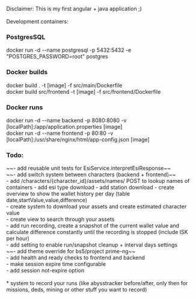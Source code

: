 Disclaimer: This is my first angular + java application ;) <br />
<br />
Development containers:
<h3>PostgresSQL</h3>
docker run -d --name postgresql -p 5432:5432 -e "POSTGRES_PASSWORD=root" postgres <br />
<h3>Docker builds</h3>
docker build . -t [image] -f src/main/Dockerfile<br />
docker build src/frontend -t [image] -f src/frontend/Dockerfile<br />
<h3>Docker runs</h3>
docker run -d --name backend -p 8080:8080 -v [localPath]:/app/application.properties [image]<br />
docker run -d --name frontend -p 80:80 -v [localPath]:/usr/share/nginx/html/app-config.json [image]<br />

<h3>Todo:</h3>
~~- add reusable unit tests for EsiService.interpretEsiResponse~~ <br />
~~- add switch system between characters (backend + frontend)~~ <br />
- add /characters/{character_id}/assets/names/ POST to lookup names of containers
- add esi type download
- add station download
- create overview to show the wallet history per day (table date,startValue,value,difference) <br />
- create system to download your assets and create estimated character value <br />
- create view to search through your assets <br />
- add run recording, create a snapshot of the current wallet value and calculate difference constantly until the recording is stopped (include ISK per hour) <br />
- add setting to enable run/snapshot cleanup + interval days settings <br />
~~- add theme override for bs5/project prime-ng~~ <br />
- add health and ready checks to frontend and backend <br />
- make session expire time configurable <br />
- add session not-expire option <br />
  <br />
* system to record your runs (like abysstracker before/after, only then for missions, deds, mining or other stuff you want to record) <br />